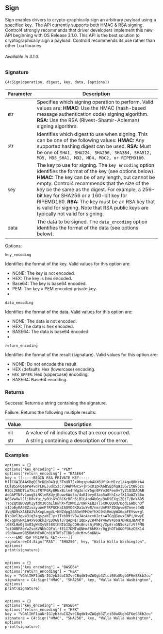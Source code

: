 ## Sign

Sign enables drivers to crypto-graphically sign an arbitrary payload using a specified key.  The API currently supports both HMAC & RSA signing. Control4 strongly recommends that driver developers implement this new API beginning with OS Release 3.1.0. This API is the best solution to cryptographically sign a payload. Control4 recommends its use rather than other Lua libraries.

###### Available in 3.1.0.


### Signature

`C4:Sign(operation, digest, key, data, [options])`


| Parameter | Description | 
| --- | --- |
| str | Specifies which signing operation to perform. Valid values are: **HMAC:** Use the HMAC (hash-based message authentication code) signing algorithm. **RSA:** Use the RSA (Rivest-Shamir-Adleman) signing algorithm. |
| str | Identifies which digest to use when signing. This can be one of the following values: **HMAC:** Any supported hashing digest can be used. **RSA:** Must be one of `SHA1, SHA224, SHA256, SHA384, SHA512, MD5, MD5_SHA1, MD2, MD4, MDC2, or RIPEMD160.` |
| key | The key to use for signing. The `key_encoding` option identifies the format of the key (see options below). **HMAC:** The key can be of any length, but cannot be empty.  Control4 recommends that the size of the key be the same as the digest. For example, a 256-bit key for SHA256 or a 160-bit key for RIPEMD160. **RSA:** The key must be an RSA key that is valid for signing. Note that RSA public keys are typically not valid for signing. |
| data | The data to be signed. The `data_encoding` option identifies the format of the data (see options below).

Options:

`key_encoding`
 
Identifies the format of the key. Valid values for this option are:

- NONE: The key is not encoded.
- HEX: The key is hex encoded.
- Base64: The key is base64 encoded.
- PEM: The key a PEM encoded private key.
- 

`data_encoding`

Identifies the format of the data. Valid values for this option are:

- NONE: The data is not encoded.
- HEX: The data is hex encoded.
- BASE64: The data is base64 encoded.
- 

`return_encoding`

Identifies the format of the result (signature). Valid values for this option are:

- NONE: Do not encode the result.
- HEX (default): Hex (lowercase) encoding.
- `HEX_UPPER`: Hex (uppercase) encoding.
- BASE64: Base64 encoding.


### Returns

Success: Returns a string containing the signature.

Failure: Returns the following multiple results:

|Value | Description |
| --- | --- |
| nil | A value of nil indicates that an error occurred. |
|str |  A string containing a description of the error. |


### Examples

```
options = {}
options["key_encoding"] = "PEM"
options["return_encoding"] = "BASE64"
key = [[-----BEGIN RSA PRIVATE KEY-----
MIICXAIBAAKBgQC8cDObD4DjL3TnUR7JxObq+pwb4XX6UYjXuM1zzl/4gvQ8KzA4
CDl8S5FQeaPe4vdrLHEJudxSJc7JWehMwcS+jP6xO1pRA68SBphq9I5G/itBw5zx
RSGi26NDTiu7XczTRTPGRyBRNxBiln4hWg3ordY5gn0PYe30Fem9vTyZ1QIDAQAB
AoGAPTNfv1uwq5iNKleRXUyjBuwv6Wo3a/4xKIbvy03ao5a8hhIszfX13aWZY36u
N0SVwOwlJliD8vYui/y0UsGYCRCKrBFh5iBlL4bd4bOg/3uD9EXqiZQiT/BeYAD5
TYozqtsBU8DhZytdX3OcmLlKwhX+fzKMC2/UWPkEQ2TlSX0CQQDd/DgdI6WbCn3f
sIJo6yEA98ZivayuoePfRP8CHaIAOVO6KOa1wYwR/nmrUmPSFZDUpvwB7mvel4WN
3VqNO9sXAkEA2VAKopLmgdL+KNZdpg2BB3eVMMDefhXC04tBmUpWX6qaFEVsw+gl
DYnDel3gv43iq3xqszaKEJy+1T+bR9tV8wJAc4ecvK2ctsATGqQGewxENPi/KwyE
Hq7qpXyHK1a4xV0QkkZPLDD68TJ7qApNIT1QDxyI84heY46AV4Doa7DHKQJBAMj0
l6EXL0nGj3m8IgW4XyVElBXthNIb1XpCQHs8nvsAjFNKj/Xp6rnGN5okzfzVfFMQ
TqtDOBF8oYwZscKVNbkCQFolrfE1I7DMTuQNHmF6kMXr/0gjhDTbUOOP3kzCSK14
iSpRAwom9R5BWUMFoRCn0j0TWFsTIBNSuOcMrw5n6NU=
-----END RSA PRIVATE KEY-----]]
signature=C4:Sign("RSA", "SHA256", key, "Walla Walla Washington", options)
print(signature)

﻿
options = {}
options["key_encoding"] = "BASE64"
options["return_encoding"] = "HEX"
key = "VGhlIHF1aWNrIGJyb3duIGZveCBqdW1wZWQgb3ZlciB0aGUgbGF6eSBkb2cu"
signature = C4:Sign("HMAC", "SHA256", key, "Walla Walla Washington", options)
print(signature)

﻿
options = {}
options["key_encoding"] = "BASE64"
options["return_encoding"] = "HEX"
key = "VGhlIHF1aWNrIGJyb3duIGZveCBqdW1wZWQgb3ZlciB0aGUgbGF6eSBkb2cu"
signature = C4:Sign("HMAC", "SHA256", key, "Walla Walla Washington", options)
print(signature)
```